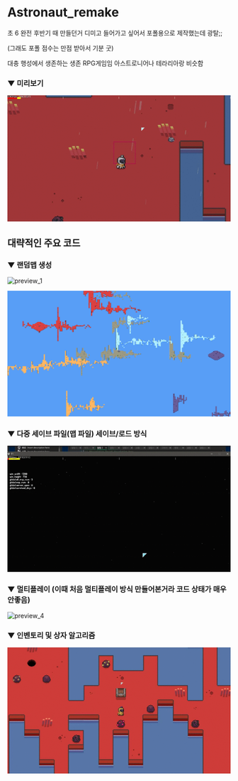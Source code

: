 # Astronaut_remake


초 6 완전 후반기 때 만들던거
디미고 들어가고 싶어서 포폴용으로 제작했는데 광탈;;

(그래도 포폴 점수는 만점 받아서 기분 굿)

대충 행성에서 생존하는 생존 RPG게임임
아스트로니어나 테라리아랑 비슷함

### ▼ 미리보기

![preview_0](preview.gif)



## 대략적인 주요 코드

### ▼ 랜덤맵 생성

![preview_1](preview1_1.gif)

![preview_2](preview1_2.PNG)

### ▼ 다중 세이브 파일(맵 파일) 세이브/로드 방식

![preview_3](preview2.gif)

### ▼ 멀티플레이 (이때 처음 멀티플레이 방식 만들어본거라 코드 상태가 매우 안좋음)

![preview_4](preview3.gif)

### ▼ 인벤토리 및 상자 알고리즘

![preview_5](preview4.gif)



